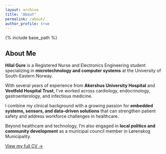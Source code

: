 ```yaml
---
layout: archive
title: "About"
permalink: /about/
author_profile: true
---
```


{% include base_path %}

## About Me
**Hilal Gure** is a Registered Nurse and Electronics Engineering student specializing in **microtechnology and computer systems** at the University of South-Eastern Norway.

With several years of experience from **Akershus University Hospital** and **Vestfold Hospital Trust**, I’ve worked across cardiology, endocrinology, gastroenterology, and infectious medicine.

I combine my clinical background with a growing passion for **embedded systems, sensors, and data-driven solutions** that can strengthen patient safety and address workforce challenges in healthcare.

Beyond healthcare and technology, I’m also engaged in **local politics and community development** as a municipal council member in Lørenskog Municipality.

[View my full CV →](/cv/)

